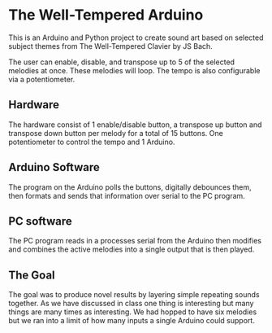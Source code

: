 # The Well-Tempered Arduino

This is an Arduino and Python project to create sound art based on selected subject themes from The Well-Tempered Clavier by JS Bach.

The user can enable, disable, and transpose up to 5 of the selected melodies at once. These melodies will loop. The tempo is also configurable via a potentiometer.

## Hardware
The hardware consist of 1 enable/disable button, a transpose up button and transpose down button per melody for a total of 15 buttons. One potentiometer to control the tempo and 1 Arduino.

## Arduino Software
The program on the Arduino polls the buttons, digitally debounces them, then formats and sends that information over serial to the PC program.

## PC software
The PC program reads in a processes serial from the Arduino then modifies and combines the active melodies into a single output that is then played.

## The Goal
The goal was to produce novel results by layering simple repeating sounds together. As we have discussed in class one thing is interesting but many things are many times as interesting. We had hopped to have six melodies but we ran into a limit of how many inputs a single Arduino could support.
